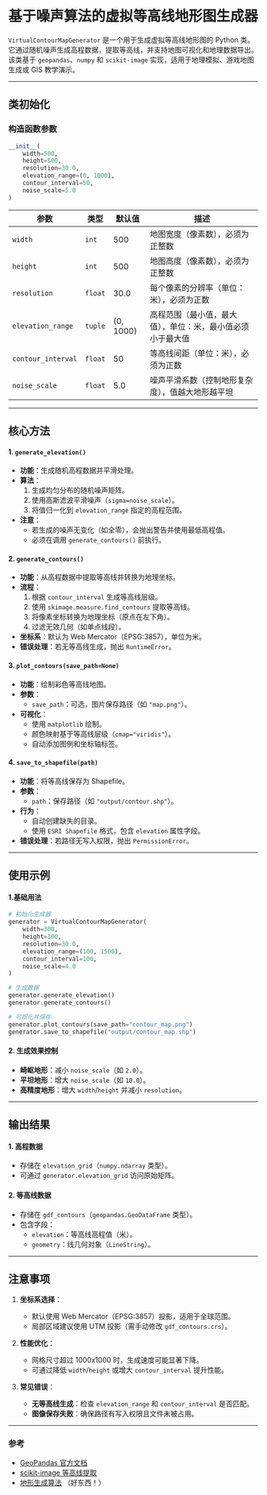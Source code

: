 
# **基于噪声算法的虚拟等高线地形图生成器**
`VirtualContourMapGenerator` 是一个用于生成虚拟等高线地形图的 Python 类。它通过随机噪声生成高程数据，提取等高线，并支持地图可视化和地理数据导出。该类基于 `geopandas`、`numpy` 和 `scikit-image` 实现，适用于地理模拟、游戏地图生成或 GIS 教学演示。

---

## **类初始化**

### **构造函数参数**
```python
__init__(
    width=500,
    height=500,
    resolution=30.0,
    elevation_range=(0, 1000),
    contour_interval=50,
    noise_scale=5.0
)
```

| 参数               | 类型     | 默认值       | 描述                                                                 |
|--------------------|----------|--------------|----------------------------------------------------------------------|
| `width`            | `int`    | 500          | 地图宽度（像素数），必须为正整数                                      |
| `height`           | `int`    | 500          | 地图高度（像素数），必须为正整数                                      |
| `resolution`       | `float`  | 30.0         | 每个像素的分辨率（单位：米），必须为正数                              |
| `elevation_range`  | `tuple`  | (0, 1000)    | 高程范围（最小值，最大值），单位：米，最小值必须小于最大值             |
| `contour_interval` | `float`  | 50           | 等高线间距（单位：米），必须为正数                                    |
| `noise_scale`      | `float`  | 5.0          | 噪声平滑系数（控制地形复杂度），值越大地形越平坦                      |

---

## **核心方法**

#### **1. `generate_elevation()`**
- **功能**：生成随机高程数据并平滑处理。
- **算法**：
  1. 生成均匀分布的随机噪声矩阵。
  2. 使用高斯滤波平滑噪声（`sigma=noise_scale`）。
  3. 将值归一化到 `elevation_range` 指定的高程范围。
- **注意**：
  - 若生成的噪声无变化（如全零），会抛出警告并使用最低高程值。
  - 必须在调用 `generate_contours()` 前执行。


#### **2. `generate_contours()`**
- **功能**：从高程数据中提取等高线并转换为地理坐标。
- **流程**：
  1. 根据 `contour_interval` 生成等高线层级。
  2. 使用 `skimage.measure.find_contours` 提取等高线。
  3. 将像素坐标转换为地理坐标（原点在左下角）。
  4. 过滤无效几何（如单点线段）。
- **坐标系**：默认为 Web Mercator（EPSG:3857），单位为米。
- **错误处理**：若无等高线生成，抛出 `RuntimeError`。


#### **3. `plot_contours(save_path=None)`**
- **功能**：绘制彩色等高线地图。
- **参数**：
  - `save_path`：可选，图片保存路径（如 `"map.png"`）。
- **可视化**：
  - 使用 `matplotlib` 绘制。
  - 颜色映射基于等高线层级（`cmap="viridis"`）。
  - 自动添加图例和坐标轴标签。


#### **4. `save_to_shapefile(path)`**
- **功能**：将等高线保存为 Shapefile。
- **参数**：
  - `path`：保存路径（如 `"output/contour.shp"`）。
- **行为**：
  - 自动创建缺失的目录。
  - 使用 `ESRI Shapefile` 格式，包含 `elevation` 属性字段。
- **错误处理**：若路径无写入权限，抛出 `PermissionError`。

---

## **使用示例**

#### **1.基础用法**
```python
# 初始化生成器
generator = VirtualContourMapGenerator(
    width=300,
    height=300,
    resolution=30.0,
    elevation_range=(100, 1500),
    contour_interval=100,
    noise_scale=4.0
)

# 生成数据
generator.generate_elevation()
generator.generate_contours()

# 可视化并保存
generator.plot_contours(save_path="contour_map.png")
generator.save_to_shapefile("output/contour_map.shp")
```

#### **2. 生成效果控制**
- **崎岖地形**：减小 `noise_scale`（如 `2.0`）。
- **平坦地形**：增大 `noise_scale`（如 `10.0`）。
- **高精度地形**：增大 `width`/`height` 并减小 `resolution`。

---

## **输出结果**
#### **1. 高程数据**
- 存储在 `elevation_grid`（`numpy.ndarray` 类型）。
- 可通过 `generator.elevation_grid` 访问原始矩阵。

#### **2. 等高线数据**
- 存储在 `gdf_contours`（`geopandas.GeoDataFrame` 类型）。
- 包含字段：
  - `elevation`：等高线高程值（米）。
  - `geometry`：线几何对象（`LineString`）。

---

## **注意事项**
1. **坐标系选择**：
   - 默认使用 Web Mercator（EPSG:3857）投影，适用于全球范围。
   - 局部区域建议使用 UTM 投影（需手动修改 `gdf_contours.crs`）。

2. **性能优化**：
   - 网格尺寸超过 1000x1000 时，生成速度可能显著下降。
   - 可通过降低 `width`/`height` 或增大 `contour_interval` 提升性能。

3. **常见错误**：
   - **无等高线生成**：检查 `elevation_range` 和 `contour_interval` 是否匹配。
   - **图像保存失败**：确保路径有写入权限且文件未被占用。

---

### **参考**
- [GeoPandas 官方文档](https://geopandas.org)
- [scikit-image 等高线提取](https://scikit-image.org/docs/stable/api/skimage.measure.html#find-contours)
- [地形生成算法](https://www.redblobgames.com/maps/terrain-from-noise/) （好东西！）


